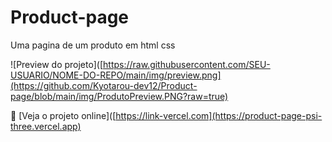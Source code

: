 # Product-page
Uma pagina de um produto em html css

![Preview do projeto]([https://raw.githubusercontent.com/SEU-USUARIO/NOME-DO-REPO/main/img/preview.png](https://github.com/Kyotarou-dev12/Product-page/blob/main/img/ProdutoPreview.PNG?raw=true)

🔗 [Veja o projeto online]([https://link-vercel.com](https://product-page-psi-three.vercel.app)
